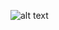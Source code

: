 ![alt text](https://github.com/luisfrein/R_Tidytuesday/blob/master/2021/W07_Wealth_%26_Income/Income_area.png)
